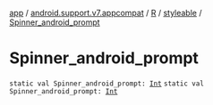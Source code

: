 [app](../../../index.md) / [android.support.v7.appcompat](../../index.md) / [R](../index.md) / [styleable](index.md) / [Spinner_android_prompt](.)

# Spinner_android_prompt

`static val Spinner_android_prompt: `[`Int`](https://kotlinlang.org/api/latest/jvm/stdlib/kotlin/-int/index.html)
`static val Spinner_android_prompt: `[`Int`](https://kotlinlang.org/api/latest/jvm/stdlib/kotlin/-int/index.html)